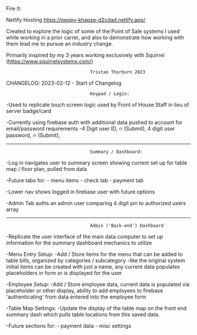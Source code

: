 Fire It:

Netlify Hosting             https://peppy-khapse-d2cdad.netlify.app/

Created to explore the logic of some of the Point of Sale systems I used while working in a prior carrer, and also to demonstrate how working with them lead me to pursue an industry change.

Primarily inspired by my 3 years working exclusively with Squirrel (https://www.squirrelsystems.com/)

                                    Tristan Thorburn 2023


CHANGELOG:
2023-02-12 - Start of Changelog


                                    Keypad / Login:

-Used to replicate touch screen logic used by Front of House Staff in lieu of server badge/card

-Currently using firebase auth with additional data pushed to account for email/password requirements
    -4 Digit user ID, 🔥 (Submit), 4 digit user password, 🔥 (Submit),

-------------------------------------------------------------------------------------------------------
                                    Summary / Dashboard:

-Log in navigates user to summary screen showing current set up for table map / floor plan, pulled from data

-Future tabs for:
    - menu items
    - check tab
    - payment tab

-Lower nav shows logged in firebase user with future options

-Admin Tab auths an admin user comparing 4 digit pin to authorized users array

-------------------------------------------------------------------------------------------------------
                                    Admin ('Back-end') Dashboard

-Replicate the user interface of the main data computer to set up information for the summary dashboard mechanics to utilize

-Menu Entry Setup:
    -Add / Store items for the menu that can be added to table bills, organized by categories / subcategory
    -like the original system initial items can be created with just a name, any current data populates placeholders in form or is displayed for the user

-Employee Setup:
    -Add / Store employee data, current data is populated via placeholder or other display, ability to add employees to firebase 'authenticating' from data entered into the employee form

-Table Map Settings:
    -Update the display of the table map on the front end summary dash which pulls table locations from this saved data.

-Future sections for:
    - payment data
    - misc settings


